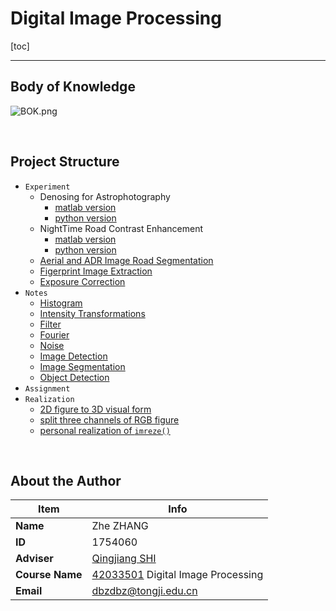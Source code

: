 # Digital Image Processing

[toc]

------

## Body of Knowledge

![BOK.png](https://upload-images.jianshu.io/upload_images/12014150-cd9a15883e97bc82.png?imageMogr2/auto-orient/strip%7CimageView2/2/w/1240)

<br/>

## Project Structure

- `Experiment`
  - Denosing for Astrophotography
    - [matlab version](https://github.com/doubleZ0108/Digital-Image-Processing/tree/master/Denosing%20for%20Astrophotography)
    - [python version](https://github.com/doubleZ0108/Digital-Image-Processing/tree/master/Denosing%20for%20Astrophotography%20python%20version)
  - NightTime Road Contrast Enhancement
    - [matlab version](https://github.com/doubleZ0108/Digital-Image-Processing/tree/master/NightTime%20Road%20Contrast%20Enhancement)
    - [python version](https://github.com/doubleZ0108/Digital-Image-Processing/tree/master/Nighttime%20Road%20Contrast%20Enhancement%20python%20version)
  - [Aerial and ADR Image Road Segmentation](https://github.com/doubleZ0108/Digital-Image-Processing/tree/master/Aerial%20and%20ADR%20Image%20Road%20Segmentation)
  - [Figerprint Image Extraction](https://github.com/doubleZ0108/Digital-Image-Processing/tree/master/Fingerprint%20Image%20Extraction)
  - [Exposure Correction](https://github.com/doubleZ0108/Digital-Image-Processing/tree/master/Exposure%20Correction)
- `Notes`
  - [Histogram](https://github.com/doubleZ0108/Digital-Image-Processing/tree/master/Histogram)
  - [Intensity Transformations](https://github.com/doubleZ0108/Digital-Image-Processing/tree/master/Intensity%20Transformations)
  - [Filter](https://github.com/doubleZ0108/Digital-Image-Processing/tree/master/Filter)
  - [Fourier](https://github.com/doubleZ0108/Digital-Image-Processing/tree/master/Fourier)
  - [Noise](https://github.com/doubleZ0108/Digital-Image-Processing/tree/master/Noise)
  - [Image Detection](https://github.com/doubleZ0108/Digital-Image-Processing/tree/master/Image%20Detection)
  - [Image Segmentation](https://github.com/doubleZ0108/Digital-Image-Processing/tree/master/Image%20Segmentation)
  - [Object Detection](https://github.com/doubleZ0108/Digital-Image-Processing/tree/master/Object%20Detection)
- `Assignment`
- `Realization`
  - [2D figure to 3D visual form](https://github.com/doubleZ0108/Digital-Image-Processing/tree/master/img2threeDimension)
  - [split three channels of RGB figure](https://github.com/doubleZ0108/Digital-Image-Processing/tree/master/SplitRGB)
  - [personal realization of `imreze()`](https://github.com/doubleZ0108/Digital-Image-Processing/tree/master/myimresize)

<br/>

## About the Author

| Item            | Info                                                         |
| --------------- | ------------------------------------------------------------ |
| **Name**        | Zhe ZHANG                                                    |
| **ID**          | 1754060                                                      |
| **Adviser**     | [Qingjiang SHI](https://sse.tongji.edu.cn/Data/View/3555)    |
| **Course Name** | [42033501](http://4m3.tongji.edu.cn/eams/courseTableForStd!taskTable.action?lesson.id=111111112469076) Digital Image Processing |
| **Email**       | [dbzdbz@tongji.edu.cn](mailto:dbzdbz.tongji.edu.cn)          |